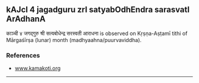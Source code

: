 ## kAJcI 4 jagadguru zrI satyabOdhEndra sarasvatI ArAdhanA

काञ्ची ४ जगद्गुरु श्री सत्यबोधेन्द्र सरस्वती आराधना is observed on Kṛṣṇa-Aṣṭamī tithi of Mārgaśīrṣa (lunar) month (madhyaahna/puurvaviddha).


### References
* www.kamakoti.org

---
